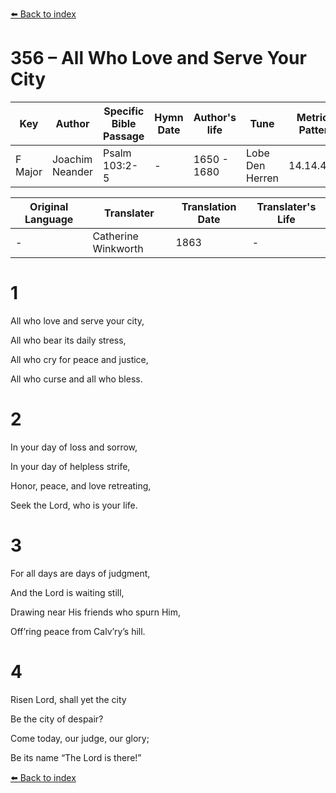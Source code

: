 [⬅️ Back to index](../README.md)

# 356 – All Who Love and Serve Your City

Key | Author   | Specific Bible Passage     |Hymn Date |Author's life |Tune |Metrical Pattern   |Composer/Source                                                                                        
-- | --------- | ---------------------------|----------|--------------|-----|-------------------|-------------   
F Major  | Joachim Neander      | Psalm 103:2-5 | -  | 1650 - 1680 | Lobe Den Herren | 14.14.4.7.8 | Chorale Book for England, 1863 

Original Language | Translater | Translation Date   | Translater's Life     
----------------- | --------- | --------------------|-------------   
\-  | Catherine Winkworth      | 1863 | -  | 1827 - 1878 



# 1

All who love and serve your city,

All who bear its daily stress,

All who cry for peace and justice,

All who curse and all who bless.



# 2

In your day of loss and sorrow,

In your day of helpless strife,

Honor, peace, and love retreating,

Seek the Lord, who is your life.



# 3

For all days are days of judgment,

And the Lord is waiting still,

Drawing near His friends who spurn Him,

Off’ring peace from Calv’ry’s hill.



# 4

Risen Lord, shall yet the city

Be the city of despair?

Come today, our judge, our glory;

Be its name “The Lord is there!”

[⬅️ Back to index](../README.md)
